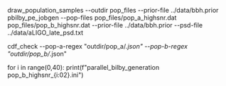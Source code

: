 draw_population_samples --outdir pop_files --prior-file ../data/bbh.prior
pbilby_pe_jobgen --pop-files pop_files/pop_a_highsnr.dat pop_files/pop_b_highsnr.dat --prior-file ../data/bbh.prior --psd-file ../data/aLIGO_late_psd.txt

cdf_check --pop-a-regex "outdir/pop_a/*.json" --pop-b-regex "outdir/pop_b/*.json" 


for i in range(0,40):
    print(f"parallel_bilby_generation pop_b_highsnr_{i:02}.ini")


